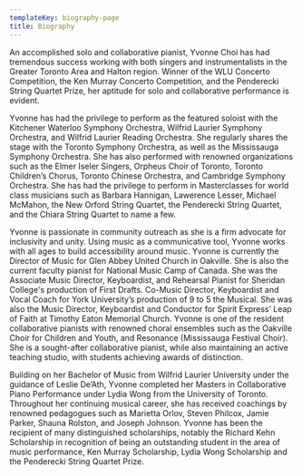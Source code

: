 ```yaml
---
templateKey: biography-page
title: Biography
---
```

An accomplished solo and collaborative pianist, Yvonne Choi has had tremendous success working with both singers and instrumentalists in the Greater Toronto Area and Halton region. Winner of the WLU Concerto Competition, the Ken Murray Concerto Competition, and the Penderecki String Quartet Prize, her aptitude for solo and collaborative performance is evident.

Yvonne has had the privilege to perform as the featured soloist with the Kitchener Waterloo Symphony Orchestra, Wilfrid Laurier Symphony Orchestra, and Wilfrid Laurier Reading Orchestra. She regularly shares the stage with the Toronto Symphony Orchestra, as well as the Mississauga Symphony Orchestra. She has also performed with renowned organizations such as the Elmer Iseler Singers, Orpheus Choir of Toronto, Toronto Children’s Chorus, Toronto Chinese Orchestra, and Cambridge Symphony Orchestra. She has had the privilege to perform in Masterclasses for world class musicians such as Barbara Hannigan, Lawerence Lesser, Michael McMahon, the New Orford String Quartet, the Penderecki String Quartet, and the Chiara String Quartet to name a few.

Yvonne is passionate in community outreach as she is a firm advocate for inclusivity and unity. Using music as a communicative tool, Yvonne works with all ages to build accessibility around music. Yvonne is currently the Director of Music for Glen Abbey United Church in Oakville. She is also the current faculty pianist for National Music Camp of Canada. She was the Associate Music Director, Keyboardist, and Rehearsal Pianist for Sheridan College's production of First Drafts. Co-Music Director, Keyboardist and Vocal Coach for York University’s production of 9 to 5 the Musical. She was also the Music Director, Keyboardist and Conductor for Spirit Express’ Leap of Faith at Timothy Eaton Memorial Church. Yvonne is one of the resident collaborative pianists with renowned choral ensembles such as the Oakville Choir for Children and Youth, and Resonance (Mississauga Festival Choir). She is a sought-after collaborative pianist, while also maintaining an active teaching studio, with students achieving awards of distinction.

Building on her Bachelor of Music from Wilfrid Laurier University under the guidance of Leslie De’Ath, Yvonne completed her Masters in Collaborative Piano Performance under Lydia Wong from the University of Toronto. Throughout her continuing musical career, she has received coachings by renowned pedagogues such as Marietta Orlov, Steven Philcox, Jamie Parker, Shauna Rolston, and Joseph Johnson. Yvonne has been the recipient of many distinguished scholarships, notably the Richard Kehn Scholarship in recognition of being an outstanding student in the area of music performance, Ken Murray Scholarship, Lydia Wong Scholarship and the Penderecki String Quartet Prize.